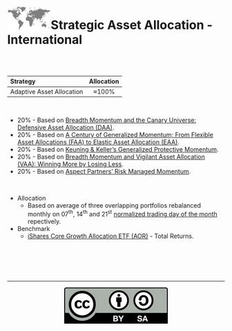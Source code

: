 <a name="top"> </a> <img align='left' alt='Logo' src='./files/world.svg' width='20%'>
                      
# Strategic Asset Allocation - International

<br/>
<br/>

| **Strategy** &nbsp; &nbsp; &nbsp; &nbsp; &nbsp; &nbsp; &nbsp; &nbsp; &nbsp; &nbsp; &nbsp; &nbsp;                           |**Allocation**|
|:------------------------------------------------------|:------------:|
| Adaptive Asset Allocation     |     ≈100%    |

<br/>

* 20% - Based on [Breadth Momentum and the Canary Universe: Defensive Asset Allocation (DAA)](https://papers.ssrn.com/sol3/papers.cfm?abstract_id=3212862).
* 20% - Based on [A Century of Generalized Momentum; From Flexible Asset Allocations (FAA) to Elastic Asset Allocation (EAA)](https://papers.ssrn.com/sol3/papers.cfm?abstract_id=2543979).
* 20% - Based on [Keuning & Keller’s Generalized Protective Momentum](https://allocatesmartly.com/keuning-kellers-generalized-protective-momentum/).
* 20% - Based on [Breadth Momentum and Vigilant Asset Allocation (VAA): Winning More by Losing Less](https://papers.ssrn.com/sol3/papers.cfm?abstract_id=3002624).
* 20% - Based on [Aspect Partners’ Risk Managed Momentum](https://allocatesmartly.com/aspect-partners-risk-managed-momentum/).  

<br/>

- Allocation
    - Based on average of three overlapping portfolios rebalanced monthly on 07<sup>th</sup>, 14<sup>th</sup> and 21<sup>st</sup> [normalized trading day of the month](https://allocatesmartly.com/faqs/#normalizing-days) repectively.  
- Benchmark 
    - [iShares Core Growth Allocation ETF (AOR)](https://www.ishares.com/us/products/239756/) - Total Returns.

<br/>
<br/>
<br/>
<br/>

---

<p align="center"><img src="./files/cc-by-sa.svg"/)</p>
